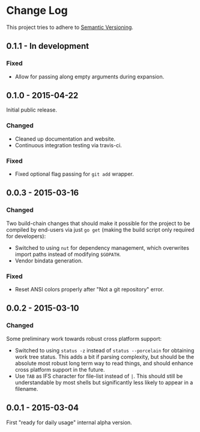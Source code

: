 # Change Log
This project tries to adhere to [Semantic Versioning](http://semver.org/).

## 0.1.1 - In development
### Fixed
- Allow for passing along empty arguments during expansion.

## 0.1.0 - 2015-04-22
Initial public release.

### Changed
- Cleaned up documentation and website.
- Continuous integration testing via travis-ci.

### Fixed
- Fixed optional flag passing for `git add` wrapper.


## 0.0.3 - 2015-03-16
### Changed
Two build-chain changes that should make it possible for the project to be
compiled by end-users via just `go get` (making the build script only required
for developers):
- Switched to using `nut` for dependency management, which overwrites import
  paths instead of modifying `$GOPATH`.
- Vendor bindata generation.

### Fixed
- Reset ANSI colors properly after "Not a git repository" error.


## 0.0.2 - 2015-03-10
### Changed
Some preliminary work towards robust cross platform support:
- Switched to using `status -z` instead of `status --porcelain` for obtaining
  work tree status.  This adds a bit if parsing complexity, but should be the
  absolute most robust long term way to read things, and should enhance cross
  platform support in the future.
- Use `TAB` as IFS character for file-list instead of `|`. This should still be
  understandable by most shells but significantly less likely to appear in a
  filename.


## 0.0.1 - 2015-03-04
First "ready for daily usage" internal alpha version.

